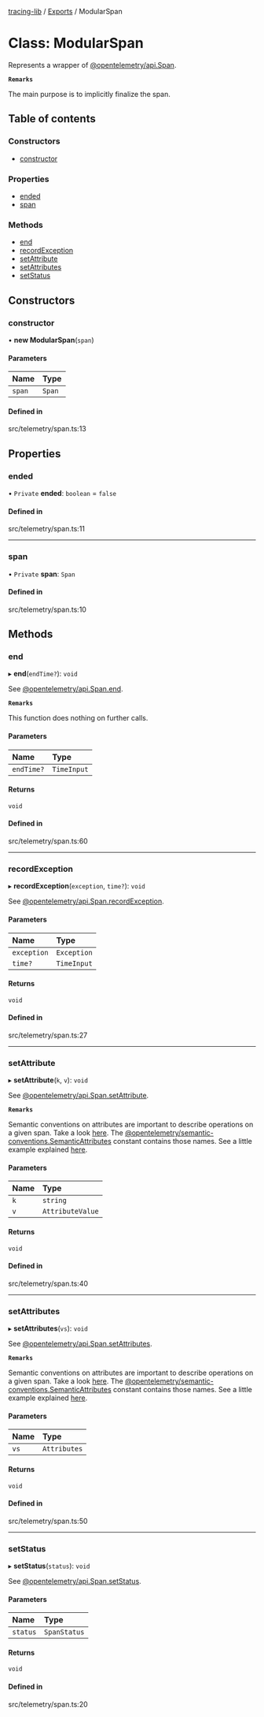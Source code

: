 [tracing-lib](../README.md) / [Exports](../modules.md) / ModularSpan

# Class: ModularSpan

Represents a wrapper of [@opentelemetry/api.Span](https://open-telemetry.github.io/opentelemetry-js/interfaces/_opentelemetry_api.Span.html).

**`Remarks`**

The main purpose is to implicitly finalize the span.

## Table of contents

### Constructors

- [constructor](ModularSpan.md#constructor)

### Properties

- [ended](ModularSpan.md#ended)
- [span](ModularSpan.md#span)

### Methods

- [end](ModularSpan.md#end)
- [recordException](ModularSpan.md#recordexception)
- [setAttribute](ModularSpan.md#setattribute)
- [setAttributes](ModularSpan.md#setattributes)
- [setStatus](ModularSpan.md#setstatus)

## Constructors

### constructor

• **new ModularSpan**(`span`)

#### Parameters

| Name | Type |
| :------ | :------ |
| `span` | `Span` |

#### Defined in

src/telemetry/span.ts:13

## Properties

### ended

• `Private` **ended**: `boolean` = `false`

#### Defined in

src/telemetry/span.ts:11

___

### span

• `Private` **span**: `Span`

#### Defined in

src/telemetry/span.ts:10

## Methods

### end

▸ **end**(`endTime?`): `void`

See [@opentelemetry/api.Span.end](https://open-telemetry.github.io/opentelemetry-js/interfaces/_opentelemetry_api.Span.html#end).

**`Remarks`**

This function does nothing on further calls.

#### Parameters

| Name | Type |
| :------ | :------ |
| `endTime?` | `TimeInput` |

#### Returns

`void`

#### Defined in

src/telemetry/span.ts:60

___

### recordException

▸ **recordException**(`exception`, `time?`): `void`

See [@opentelemetry/api.Span.recordException](https://open-telemetry.github.io/opentelemetry-js/interfaces/_opentelemetry_api.Span.html#recordException).

#### Parameters

| Name | Type |
| :------ | :------ |
| `exception` | `Exception` |
| `time?` | `TimeInput` |

#### Returns

`void`

#### Defined in

src/telemetry/span.ts:27

___

### setAttribute

▸ **setAttribute**(`k`, `v`): `void`

See [@opentelemetry/api.Span.setAttribute](https://open-telemetry.github.io/opentelemetry-js/interfaces/_opentelemetry_api.Span.html#setAttribute).

**`Remarks`**

Semantic conventions on attributes are important to describe operations on a given span. Take a look [here](https://opentelemetry.io/docs/specs/otel/trace/semantic_conventions/). The [@opentelemetry/semantic-conventions.SemanticAttributes](https://open-telemetry.github.io/opentelemetry-js/modules/_opentelemetry_semantic_conventions.html#SemanticAttributes) constant contains those names. See a little example explained [here](https://opentelemetry.io/docs/instrumentation/js/manual/#semantic-attributes).

#### Parameters

| Name | Type |
| :------ | :------ |
| `k` | `string` |
| `v` | `AttributeValue` |

#### Returns

`void`

#### Defined in

src/telemetry/span.ts:40

___

### setAttributes

▸ **setAttributes**(`vs`): `void`

See [@opentelemetry/api.Span.setAttributes](https://open-telemetry.github.io/opentelemetry-js/interfaces/_opentelemetry_api.Span.html#setAttributes).

**`Remarks`**

Semantic conventions on attributes are important to describe operations on a given span. Take a look [here](https://opentelemetry.io/docs/specs/otel/trace/semantic_conventions/). The [@opentelemetry/semantic-conventions.SemanticAttributes](https://open-telemetry.github.io/opentelemetry-js/modules/_opentelemetry_semantic_conventions.html#SemanticAttributes) constant contains those names. See a little example explained [here](https://opentelemetry.io/docs/instrumentation/js/manual/#semantic-attributes).

#### Parameters

| Name | Type |
| :------ | :------ |
| `vs` | `Attributes` |

#### Returns

`void`

#### Defined in

src/telemetry/span.ts:50

___

### setStatus

▸ **setStatus**(`status`): `void`

See [@opentelemetry/api.Span.setStatus](https://open-telemetry.github.io/opentelemetry-js/interfaces/_opentelemetry_api.Span.html#setStatus).

#### Parameters

| Name | Type |
| :------ | :------ |
| `status` | `SpanStatus` |

#### Returns

`void`

#### Defined in

src/telemetry/span.ts:20
